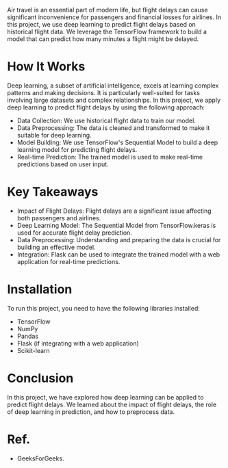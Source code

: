 Air travel is an essential part of modern life, but flight delays can cause significant inconvenience for passengers and financial losses for airlines. In this project, we use deep learning to predict flight delays based on historical flight data. We leverage the TensorFlow framework to build a model that can predict how many minutes a flight might be delayed.

# How It Works
Deep learning, a subset of artificial intelligence, excels at learning complex patterns and making decisions. It is particularly well-suited for tasks involving large datasets and complex relationships. In this project, we apply deep learning to predict flight delays by using the following approach:

* Data Collection: We use historical flight data to train our model.
* Data Preprocessing: The data is cleaned and transformed to make it suitable for deep learning.
* Model Building: We use TensorFlow's Sequential Model to build a deep learning model for predicting flight delays.
* Real-time Prediction: The trained model is used to make real-time predictions based on user input.

# Key Takeaways
* Impact of Flight Delays: Flight delays are a significant issue affecting both passengers and airlines.
* Deep Learning Model: The Sequential Model from TensorFlow.keras is used for accurate flight delay prediction.
* Data Preprocessing: Understanding and preparing the data is crucial for building an effective model.
* Integration: Flask can be used to integrate the trained model with a web application for real-time predictions.

# Installation
To run this project, you need to have the following libraries installed:
* TensorFlow
* NumPy
* Pandas
* Flask (if integrating with a web application)
* Scikit-learn

# Conclusion
In this project, we have explored how deep learning can be applied to predict flight delays. We learned about the impact of flight delays, the role of deep learning in prediction, and how to preprocess data.

# Ref. 
* GeeksForGeeks. 
